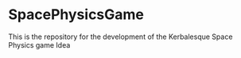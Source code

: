 # SpacePhysicsGame
This is the repository for the development of the Kerbalesque Space Physics game Idea
